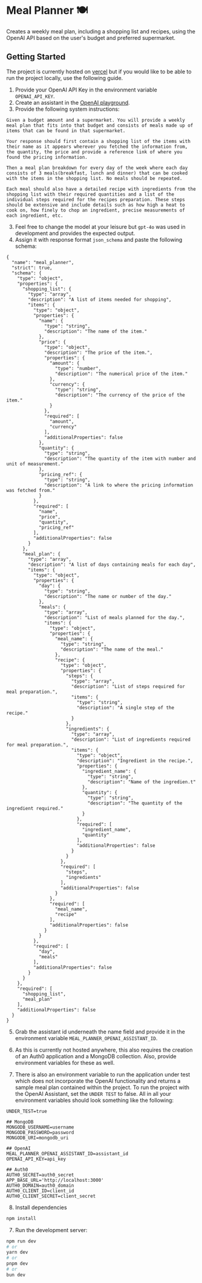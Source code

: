 # Meal Planner 🍽️
Creates a weekly meal plan, including a shopping list and recipes, using the OpenAI API based on the user's budget and preferred supermarket.

## Getting Started
The project is currently hosted on [vercel](https://meal-planner-nextjs-two.vercel.app/) but if you would like to be able to run the project locally, use the following guide.

1. Provide your OpenAI API Key in the environment variable `OPENAI_API_KEY`.
2. Create an assistant in the [OpenAI playground](https://platform.openai.com/playground).
3. Provide the following system instructions:
```
Given a budget amount and a supermarket. You will provide a weekly meal plan that fits into that budget and consists of meals made up of items that can be found in that supermarket. 

Your response should first contain a shopping list of the items with their name as it appears wherever you fetched the information from, the quantity, the price and provide a reference link of where you found the pricing information. 

Then a meal plan breakdown for every day of the week where each day consists of 3 meals(breakfast, lunch and dinner) that can be cooked with the items in the shopping list. No meals should be repeated. 

Each meal should also have a detailed recipe with ingredients from the shopping list with their required quantities and a list of the individual steps required for the recipes preparation. These steps should be extensive and include details such as how high a heat to cook on, how finely to chop an ingredient, precise measurements of each ingredient, etc.
```
3. Feel free to change the model at your leisure but `gpt-4o` was used in development and provides the expected output.
4. Assign it with response format `json_schema` and paste the following schema:
```
{
  "name": "meal_planner",
  "strict": true,
  "schema": {
    "type": "object",
    "properties": {
      "shopping_list": {
        "type": "array",
        "description": "A list of items needed for shopping",
        "items": {
          "type": "object",
          "properties": {
            "name": {
              "type": "string",
              "description": "The name of the item."
            },
            "price": {
              "type": "object",
              "description": "The price of the item.",
              "properties": {
                "amount": {
                  "type": "number",
                  "description": "The numerical price of the item."
                },
                "currency": {
                  "type": "string",
                  "description": "The currency of the price of the item."
                }
              },
              "required": [
                "amount",
                "currency"
              ],
              "additionalProperties": false
            },
            "quantity": {
              "type": "string",
              "description": "The quantity of the item with number and unit of measurement."
            },
            "pricing_ref": {
              "type": "string",
              "description": "A link to where the pricing information was fetched from."
            }
          },
          "required": [
            "name",
            "price",
            "quantity",
            "pricing_ref"
          ],
          "additionalProperties": false
        }
      },
      "meal_plan": {
        "type": "array",
        "description": "A list of days containing meals for each day",
        "items": {
          "type": "object",
          "properties": {
            "day": {
              "type": "string",
              "description": "The name or number of the day."
            },
            "meals": {
              "type": "array",
              "description": "List of meals planned for the day.",
              "items": {
                "type": "object",
                "properties": {
                  "meal_name": {
                    "type": "string",
                    "description": "The name of the meal."
                  },
                  "recipe": {
                    "type": "object",
                    "properties": {
                      "steps": {
                        "type": "array",
                        "description": "List of steps required for meal preparation.",
                        "items": {
                          "type": "string",
                          "description": "A single step of the recipe."
                        }
                      },
                      "ingredients": {
                        "type": "array",
                        "description": "List of ingredients required for meal preparation.",
                        "items": {
                          "type": "object",
                          "description": "Ingredient in the recipe.",
                          "properties": {
                            "ingredient_name": {
                              "type": "string",
                              "description": "Name of the ingredien.t"
                            },
                            "quantity": {
                              "type": "string",
                              "description": "The quantity of the ingredient required."
                            }
                          },
                          "required": [
                            "ingredient_name",
                            "quantity"
                          ],
                          "additionalProperties": false
                        }
                      }
                    },
                    "required": [
                      "steps",
                      "ingredients"
                    ],
                    "additionalProperties": false
                  }
                },
                "required": [
                  "meal_name",
                  "recipe"
                ],
                "additionalProperties": false
              }
            }
          },
          "required": [
            "day",
            "meals"
          ],
          "additionalProperties": false
        }
      }
    },
    "required": [
      "shopping_list",
      "meal_plan"
    ],
    "additionalProperties": false
  }
}
```
5. Grab the assistant id underneath the name field and provide it in the environment variable `MEAL_PLANNER_OPENAI_ASSISTANT_ID`.

6. As this is currently not hosted anywhere, this also requires the creation of an Auth0 application and a MongoDB collection. Also, provide environment variables for these as well.

7. There is also an environment variable to run the application under test which does not incorporate the OpenAI functionality and returns a sample meal plan contained within the project. To run the project with the OpenAI Assistant, set the `UNDER TEST` to false. All in all your environment variables should look something like the following:

```
UNDER_TEST=true

## MongoDB
MONGODB_USERNAME=username
MONGODB_PASSWORD=password
MONGODB_URI=mongodb_uri

## OpenAI
MEAL_PLANNER_OPENAI_ASSISTANT_ID=assistant_id
OPENAI_API_KEY=api_key

## Auth0
AUTH0_SECRET=auth0_secret
APP_BASE_URL='http://localhost:3000'
AUTH0_DOMAIN=auth0_domain
AUTH0_CLIENT_ID=client_id
AUTH0_CLIENT_SECRET=client_secret

```

8. Install dependencies

```bash
npm install
```

7. Run the development server:

```bash
npm run dev
# or
yarn dev
# or
pnpm dev
# or
bun dev
```


